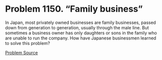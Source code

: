 # Problem 1150. “Family business”

In Japan, most privately owned businesses are family businesses, passed down from generation to generation, usually through the male line. But sometimes a business owner has only daughters or sons in the family who are unable to run the company. How have Japanese businessmen learned to solve this problem?

[Problem Source](https://www.trizland.ru/tasks/5601/)